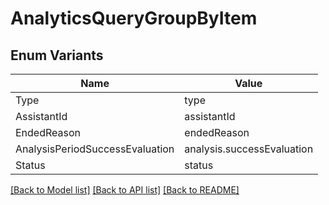 # AnalyticsQueryGroupByItem

## Enum Variants

| Name | Value |
|---- | -----|
| Type | type |
| AssistantId | assistantId |
| EndedReason | endedReason |
| AnalysisPeriodSuccessEvaluation | analysis.successEvaluation |
| Status | status |


[[Back to Model list]](../README.md#documentation-for-models) [[Back to API list]](../README.md#documentation-for-api-endpoints) [[Back to README]](../README.md)


